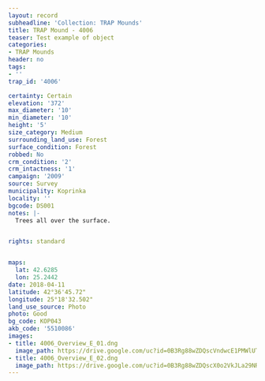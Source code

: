 ```yaml
---
layout: record
subheadline: 'Collection: TRAP Mounds'
title: TRAP Mound - 4006
teaser: Test example of object
categories:
- TRAP Mounds
header: no
tags:
- ''
trap_id: '4006'

certainty: Certain
elevation: '372'
max_diameter: '10'
min_diameter: '10'
height: '5'
size_category: Medium
surrounding_land_use: Forest
surface_condition: Forest
robbed: No
crm_condition: '2'
crm_intactness: '1'
campaign: '2009'
source: Survey
municipality: Koprinka
locality: ''
bgcode: DS001
notes: |-
  Trees all over the surface.


rights: standard


maps:
  lat: 42.6285
  lon: 25.2442
date: 2018-04-11
latitude: 42°36'45.72"
longitude: 25°18'32.502"
land_use_source: Photo
photo: Good
bg_code: КОР043
akb_code: '5510086'
images:
- title: 4006_Overview_E_01.dng
  image_path: https://drive.google.com/uc?id=0B3Rg88wZDQscVndwcE1PMWlUTFU
- title: 4006_Overview_E_02.dng
  image_path: https://drive.google.com/uc?id=0B3Rg88wZDQscX0o2VkJLa29NRXc
---
```

